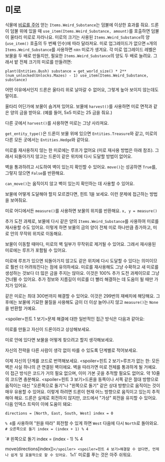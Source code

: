 # 미로
식물에 [비료를 주어](docs/unlocks/fertilizer.md) 얻는 `Items.Weird_Substance`는 덤불에 이상한 효과를 줘요. 드론이 덤불 위에 있을 때 `use_item(Items.Weird_Substance, amount)`를 호출하면 덤불이 울타리 미로로 자라나요.
미로의 크기는 사용된 `Items.Weird_Substance`의 양(`use_item()` 호출의 두 번째 인수)에 따라 달라져요.
미로 업그레이드가 없으면 `n`개의 `Items.Weird_Substance`를 사용하면 `n`x`n` 미로가 생겨요. 각 미로 업그레이드 레벨은 보물을 두 배로 만들지만, 필요한 `Items.Weird_Substance`의 양도 두 배로 늘려요.
그래서 밭 전체 크기의 미로를 만들려면:

`plant(Entities.Bush)
substance = get_world_size() * 2**(num_unlocked(Unlocks.Mazes) - 1)
use_item(Items.Weird_Substance, substance)`


어떤 이유에서인지 드론은 울타리 위로 날아갈 수 없어요, 그렇게 높아 보이지 않는데도 말이죠.

울타리 어딘가에 보물이 숨겨져 있어요. 보물에 `harvest()`를 사용하면 미로 면적과 같은 양의 금을 받아요. (예를 들어, 5x5 미로는 25 금을 줘요.)

다른 곳에서 `harvest()`를 사용하면 미로는 그냥 사라져요.

`get_entity_type()`은 드론이 보물 위에 있으면 `Entities.Treasure`와 같고, 미로의 다른 모든 곳에서는 `Entities.Hedge`와 같아요.

미로를 재사용하지 않는 한 미로에는 루프가 없어요 (미로 재사용 방법은 아래 참조). 그래서 되돌아가지 않고는 드론이 같은 위치에 다시 도달할 방법이 없어요.

벽을 통과하려고 시도하여 벽이 있는지 확인할 수 있어요.
`move()`는 성공하면 `True`를, 그렇지 않으면 `False`를 반환해요.

`can_move()`는 움직이지 않고 벽이 있는지 확인하는 데 사용할 수 있어요.

보물에 어떻게 도달해야 할지 모르겠다면, 힌트 1을 보세요. 이런 문제에 접근하는 방법을 보여줘요.

미로 어디에서든 `measure()`를 사용하면 보물의 위치를 반환해요.
`x, y = measure()`

추가 도전 과제로, 보물에 다시 같은 양의 `Items.Weird_Substance`를 사용하여 미로를 재사용할 수도 있어요.
이렇게 하면 보물의 금의 양이 전체 미로 하나만큼 증가하고, 미로 안의 무작위 위치로 이동해요.

보물이 이동할 때마다, 미로의 벽 일부가 무작위로 제거될 수 있어요. 그래서 재사용된 미로에는 루프가 포함될 수 있어요.

미로에 루프가 있으면 되돌아가지 않고도 같은 위치에 다시 도달할 수 있다는 의미이므로 훨씬 더 어려워진다는 점에 유의하세요.
미로를 재사용해도 그냥 수확하고 새 미로를 생성하는 것보다 더 많은 금을 주지는 않아요.
이것은 100% 추가 도전 과제이므로 그냥 건너뛸 수 있어요.
추가 정보와 지름길이 미로를 더 빨리 해결하는 데 도움이 될 때만 가치가 있어요.

같은 미로는 최대 300번까지 해결할 수 있어요. 이것은 299번의 재배치에 해당해요. 그 후에는 보물에 기묘한 물질을 사용해도 금이 더 이상 늘어나지 않고 `measure()`는 `None`을 반환할 거예요.

<spoiler=힌트 1 보기>문제 해결에 대한 일반적인 접근 방식은 다음과 같아요:

미로를 만들고 자신이 드론이라고 상상해보세요.

미로 안에 있다면 보물을 어떻게 찾으려고 할지 생각해보세요.

자신의 전략을 다른 사람이 생각 없이 따를 수 있도록 단계별로 적어보세요.

이제 자신의 단계를 코드로 번역해보세요.
</spoiler>
<spoiler=힌트 2 보기>루프가 없는 한: 모든 벽은 사실 하나의 큰 연결된 벽이에요. 벽을 따라가면 미로 전체를 통과하게 될 거예요.
이 접근 방식은 코드가 거의 필요 없으며, 이미 가본 곳을 추적할 필요도 없어요. 약 10줄의 코드면 충분해요.</spoiler>
<spoiler=힌트 3 보기>드론을 동쪽이나 서쪽 같은 절대 방향으로 움직이는 대신 "오른쪽으로 돌기"나 "왼쪽으로 돌기" 같은 상대 방향으로 움직이는 것이 매우 유용할 수 있어요. 이렇게 하려면 드론이 현재 어느 방향으로 움직이고 있는지 추적해야 해요. 드론은 실제로 회전하지 않지만, 코드에서 "가상" 회전을 유지할 수 있어요.
다음 인덱스 트릭이 이에 도움이 돼요:

`directions = [North, East, South, West]
index = 0`

`% 4`를 사용하여 "원을 따라" 회전할 수 있게 하면 `West` 다음에 다시 `North`로 돌아와요.
`# 오른쪽으로 돌기
index = (index + 1) % 4`

`# 왼쪽으로 돌기
index = (index - 1) % 4

move(directions[index])`</spoiler>
<spoiler=힌트 4 보기>해결할 수 없다면, 언제나 쉽게 덜 효율적으로 할 수 있어요.
`1`x`1` 미로를 푸는 것은 아주 쉬워요.</spoiler>